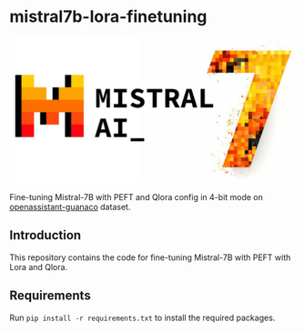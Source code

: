 # mistral7b-lora-finetuning
![alt text](./notebook/image.png)

Fine-tuning Mistral-7B with PEFT and Qlora config in 4-bit mode on [openassistant-guanaco](timdettmers/openassistant-guanaco) dataset.

## Introduction
This repository contains the code for fine-tuning Mistral-7B with PEFT with Lora and Qlora. 

## Requirements
Run `pip install -r requirements.txt` to install the required packages.

